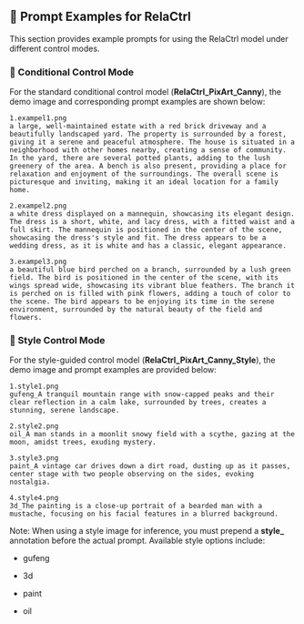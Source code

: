 ## 📌 Prompt Examples for RelaCtrl

This section provides example prompts for using the RelaCtrl model under different control modes.

### 🔧 Conditional Control Mode
For the standard conditional control model (**RelaCtrl_PixArt_Canny**), the demo image and corresponding prompt examples are shown below:
```
1.exampel1.png 
a large, well-maintained estate with a red brick driveway and a beautifully landscaped yard. The property is surrounded by a forest, giving it a serene and peaceful atmosphere. The house is situated in a neighborhood with other homes nearby, creating a sense of community. In the yard, there are several potted plants, adding to the lush greenery of the area. A bench is also present, providing a place for relaxation and enjoyment of the surroundings. The overall scene is picturesque and inviting, making it an ideal location for a family home.

2.exampel2.png
a white dress displayed on a mannequin, showcasing its elegant design. The dress is a short, white, and lacy dress, with a fitted waist and a full skirt. The mannequin is positioned in the center of the scene, showcasing the dress's style and fit. The dress appears to be a wedding dress, as it is white and has a classic, elegant appearance.

3.exampel3.png
a beautiful blue bird perched on a branch, surrounded by a lush green field. The bird is positioned in the center of the scene, with its wings spread wide, showcasing its vibrant blue feathers. The branch it is perched on is filled with pink flowers, adding a touch of color to the scene. The bird appears to be enjoying its time in the serene environment, surrounded by the natural beauty of the field and flowers.
```

### 🎨 Style Control Mode
For the style-guided control model (**RelaCtrl_PixArt_Canny_Style**), the demo image and prompt examples are provided below:
```
1.style1.png
gufeng_A tranquil mountain range with snow-capped peaks and their clear reflection in a calm lake, surrounded by trees, creates a stunning, serene landscape.

2.style2.png
oil_A man stands in a moonlit snowy field with a scythe, gazing at the moon, amidst trees, exuding mystery.

3.style3.png
paint_A vintage car drives down a dirt road, dusting up as it passes, center stage with two people observing on the sides, evoking nostalgia.

4.style4.png
3d_The painting is a close-up portrait of a bearded man with a mustache, focusing on his facial features in a blurred background.
```

Note: When using a style image for inference, you must prepend a **style_** annotation before the actual prompt.
Available style options include:

- gufeng

- 3d

- paint

- oil

